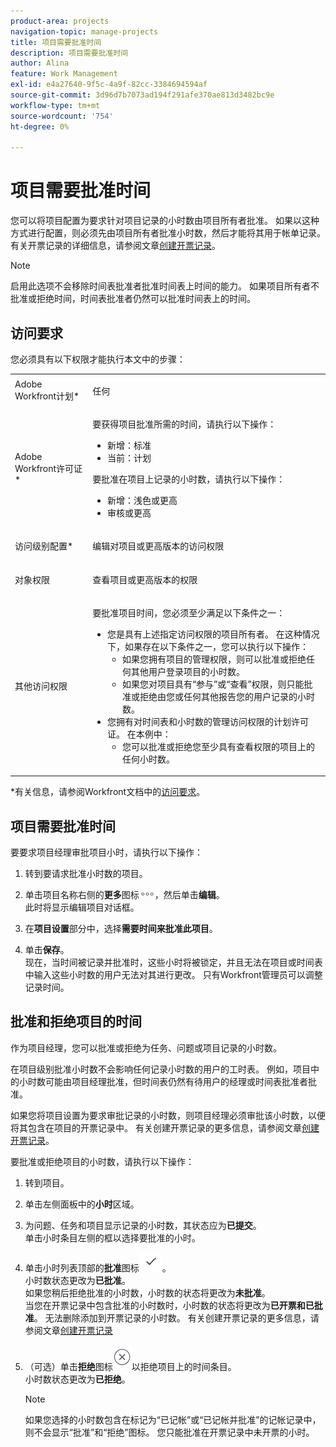 ```yaml
---
product-area: projects
navigation-topic: manage-projects
title: 项目需要批准时间
description: 项目需要批准时间
author: Alina
feature: Work Management
exl-id: e4a27640-9f5c-4a9f-82cc-3384694594af
source-git-commit: 3d96d7b7073ad194f291afe370ae813d3482bc9e
workflow-type: tm+mt
source-wordcount: '754'
ht-degree: 0%

---
```


# 项目需要批准时间

<!--audited: 08/2024-->

您可以将项目配置为要求针对项目记录的小时数由项目所有者批准。 如果以这种方式进行配置，则必须先由项目所有者批准小时数，然后才能将其用于帐单记录。\
有关开票记录的详细信息，请参阅文章[创建开票记录](../../../manage-work/projects/project-finances/create-billing-records.md)。

>[!NOTE]
>
>启用此选项不会移除时间表批准者批准时间表上时间的能力。 如果项目所有者不批准或拒绝时间，时间表批准者仍然可以批准时间表上的时间。

## 访问要求

您必须具有以下权限才能执行本文中的步骤：

<table style="table-layout:auto"> 
 <col> 
 <col> 
 <tbody> 
  <tr> 
   <td role="rowheader">Adobe Workfront计划*</td> 
   <td> <p>任何</p> </td> 
  </tr> 
  <tr> 
   <td role="rowheader">Adobe Workfront许可证*</td> 
   <td> <p>要获得项目批准所需的时间，请执行以下操作：</p>
   <ul><li>新增：标准</li>
   <li>当前：计划</li></ul>

<p>要批准在项目上记录的小时数，请执行以下操作：</p>
   <ul><li>新增：浅色或更高</li>
   <li>审核或更高</li>
    </td> 
  </tr> 
  <tr> 
   <td role="rowheader">访问级别配置*</td> 
   <td> <p>编辑对项目或更高版本的访问权限</p>  </td> 
  </tr> 
  <tr> 
   <td role="rowheader">对象权限</td> 
   <td> <p>查看项目或更高版本的权限</p>
  </tr> 
  <tr> 
   <td role="rowheader">其他访问权限</td> 
   <td> <p>要批准项目时间，您必须至少满足以下条件之一：</p> 
    <ul> 
     <li>您是具有上述指定访问权限的项目所有者。 在这种情况下，如果存在以下条件之一，您可以执行以下操作： 
      <ul>
       <li>如果您拥有项目的管理权限，则可以批准或拒绝任何其他用户登录项目的小时数。</li>
       <li> 如果您对项目具有“参与”或“查看”权限，则只能批准或拒绝由您或任何其他报告您的用户记录的小时数。<br></li>
      </ul></li> 
     <li>您拥有对时间表和小时数的管理访问权限的计划许可证。 在本例中：
      <ul>
       <li>您可以批准或拒绝您至少具有查看权限的项目上的任何小时数。 </li>
      </ul></li> 
    </ul> </td> 
  </tr> 
 </tbody> 
</table>

*有关信息，请参阅Workfront文档中的[访问要求](/help/quicksilver/administration-and-setup/add-users/access-levels-and-object-permissions/access-level-requirements-in-documentation.md)。

## 项目需要批准时间

要要求项目经理审批项目小时，请执行以下操作：

1. 转到要请求批准小时数的项目。
1. 单击项目名称右侧的&#x200B;**更多**&#x200B;图标![更多图标](assets/more-icon.png)，然后单击&#x200B;**编辑**。\
   此时将显示编辑项目对话框。

1. 在&#x200B;**项目设置**&#x200B;部分中，选择&#x200B;**需要时间来批准此项目**。
1. 单击&#x200B;**保存**。\
   现在，当时间被记录并批准时，这些小时将被锁定，并且无法在项目或时间表中输入这些小时数的用户无法对其进行更改。 只有Workfront管理员可以调整记录时间。

## 批准和拒绝项目的时间

作为项目经理，您可以批准或拒绝为任务、问题或项目记录的小时数。

在项目级别批准小时数不会影响任何记录小时数的用户的工时表。 例如，项目中的小时数可能由项目经理批准，但时间表仍然有待用户的经理或时间表批准者批准。

如果您将项目设置为要求审批记录的小时数，则项目经理必须审批该小时数，以便将其包含在项目的开票记录中。 有关创建开票记录的更多信息，请参阅文章[创建开票记录](../../../manage-work/projects/project-finances/create-billing-records.md)。

要批准或拒绝项目的小时数，请执行以下操作：

1. 转到项目。
1. 单击左侧面板中的&#x200B;**小时**&#x200B;区域。

1. 为问题、任务和项目显示记录的小时数，其状态应为&#x200B;**已提交**。\
   单击小时条目左侧的框以选择要批准的小时。

1. 单击小时列表顶部的&#x200B;**批准**&#x200B;图标![](assets/approve-hours-icon.png)。\
   小时数状态更改为&#x200B;**已批准**。\
   如果您稍后拒绝批准的小时数，小时数的状态将更改为&#x200B;**未批准**。\
   当您在开票记录中包含批准的小时数时，小时数的状态将更改为&#x200B;**已开票和已批准**。 无法删除添加到开票记录的小时数。 有关创建开票记录的更多信息，请参阅文章[创建开票记录](../../../manage-work/projects/project-finances/create-billing-records.md)

1. （可选）单击&#x200B;**拒绝**&#x200B;图标![](assets/reject-hours-icon.png)以拒绝项目上的时间条目。\
   小时数状态更改为&#x200B;**已拒绝**。

   >[!NOTE]
   >
   >   如果您选择的小时数包含在标记为“已记帐”或“已记帐并批准”的记帐记录中，则不会显示“批准”和“拒绝”图标。 您只能批准在开票记录中未开票的小时。

